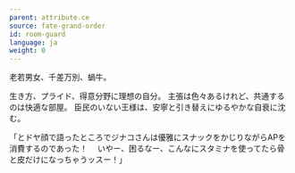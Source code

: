 ```yaml
---
parent: attribute.ce
source: fate-grand-order
id: room-guard
language: ja
weight: 0
---
```


老若男女、千差万別、蝸牛。

生き方、プライド、得意分野に理想の自分。
主張は色々あるけれど、共通するのは快適な部屋。
臣民のいない王様は、安寧と引き替えにゆるやかな自衰に沈む。

「とドヤ顔で語ったところでジナコさんは優雅にスナックをかじりながらAPを消費するのであった！
　いやー、困るなー、こんなにスタミナを使ってたら骨と皮だけになっちゃうッスー！」
